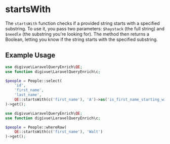 # startsWith

The `startsWith` function checks if a provided string starts with a specified substring. To use it, you pass two
parameters: `$haystack` (the full string) and `$needle` (the substring you're looking for). The method then returns a
Boolean, letting you know if the string starts with the specified substring.

## Example Usage

```php
use digivue\LaravelQueryEnrich\QE;
use function digivue\LaravelQueryEnrich\c;

$people = People::select(
    'id',
    'first_name',
    'last_name',
    QE::startsWith(c('first_name'), 'A')->as('is_first_name_starting_with_a')
)->get();
```

```php
use digivue\LaravelQueryEnrich\QE;
use function digivue\LaravelQueryEnrich\c;

$people = People::whereRaw(
    QE::startsWith(c('first_name'), 'Walt')
)->get();
```
